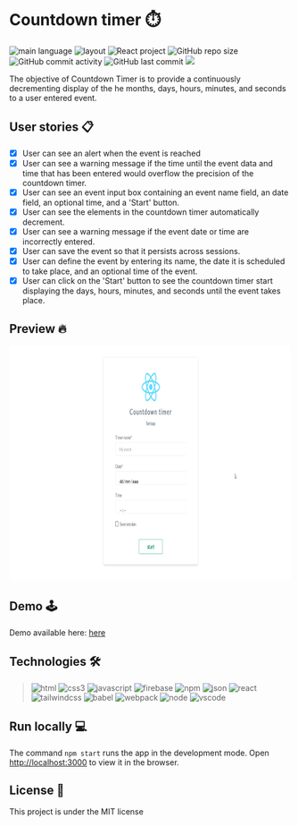 # Countdown timer :stopwatch:
![main language](https://img.shields.io/static/v1?label=language&message=Javascript&logo=javascript&color=yellow)
![layout](https://img.shields.io/static/v1?label=layout&message=TailwindCSS&logo=tailwindcss&color=green)
![React project](https://img.shields.io/static/v1?label=framework&message=React&logo=react&color=blue)
![GitHub repo size](https://img.shields.io/github/repo-size/neemiassgc/front-end)
![GitHub commit activity](https://img.shields.io/github/commit-activity/w/neemiassgc/countdown-timer)
![GitHub last commit](https://img.shields.io/github/last-commit/neemiassgc/countdown-timer)
<a href="https://reactcountdown.web.app">
  <img src="https://img.shields.io/static/v1?label=host&message=Firebase&color=orange&logo=firebase"/>
</a>

The objective of Countdown Timer is to provide a continuously decrementing display of the he months, days, hours, minutes, and seconds to a user entered event.

## User stories :clipboard:
- [x] User can see an alert when the event is reached
- [x] User can see a warning message if the time until the event data and time that has been entered would overflow the precision of the countdown timer.
- [x] User can see an event input box containing an event name field, an date field, an optional time, and a 'Start' button.
- [x] User can see the elements in the countdown timer automatically decrement.
- [x] User can see a warning message if the event date or time are incorrectly entered.
- [x] User can save the event so that it persists across sessions.
- [x] User can define the event by entering its name, the date it is scheduled to take place, and an optional time of the event.
- [x] User can click on the 'Start' button to see the countdown timer start displaying the days, hours, minutes, and seconds until the event takes place.

## Preview :fire:
<img src="./countdown-preview.gif" width="800" height="420"/>

## Demo :joystick:
Demo available here: [here](https://reactcountdown.web.app/)

## Technologies :hammer_and_wrench:
> <img height="42" alt="html" width="42" src="https://static-content-c7a9e.firebaseapp.com/icons/svg/html5.svg"/>
> <img height="42" alt="css3" width="42" src="https://static-content-c7a9e.firebaseapp.com/icons/svg/css3.svg"/>
> <img height="42" alt="javascript" width="42" src="https://static-content-c7a9e.firebaseapp.com/icons/svg/javascript.svg"/>
> <img height="42" alt="firebase" width="42" src="https://static-content-c7a9e.firebaseapp.com/icons/svg/firebase.svg"/>
> <img height="42" alt="npm" width="42" src="https://static-content-c7a9e.firebaseapp.com/icons/svg/npm.svg"/>
> <img height="42" alt="json" width="42" src="https://static-content-c7a9e.firebaseapp.com/icons/svg/json.svg"/>
> <img height="42" alt="react" width="42" src="https://static-content-c7a9e.firebaseapp.com/icons/svg/react.svg"/>
> <img height="42" alt="tailwindcss" width="42" src="https://static-content-c7a9e.firebaseapp.com/icons/svg/tailwindcss.svg"/>
> <img height="42" alt="babel" width="42" src="https://static-content-c7a9e.firebaseapp.com/icons/svg/babel.svg"/>
> <img height="42" alt="webpack" width="42" src="https://static-content-c7a9e.firebaseapp.com/icons/svg/webpack.svg"/>
> <img height="42" alt="node" width="42" src="https://static-content-c7a9e.firebaseapp.com/icons/svg/nodedotjs.svg"/>
> <img height="42" alt="vscode" width="42" src="https://static-content-c7a9e.firebaseapp.com/icons/svg/visualstudiocode.svg"/>

## Run locally :computer:
The command `npm start` runs the app in the development mode.
Open [http://localhost:3000](http://localhost:3000) to view it in the browser.

## License :memo:
This project is under the MIT license